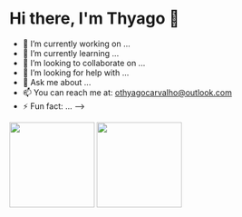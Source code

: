 # Hi there, I'm Thyago 👋 



- 🔭 I’m currently working on ...
- 🌱 I’m currently learning ...
- 👯 I’m looking to collaborate on ...
- 🤔 I’m looking for help with ...
- 💬 Ask me about ...
- 📫 You can reach me at: <a src="mailto:othyagocarvalho@outlook.com">othyagocarvalho@outlook.com</a>
- ⚡ Fun fact: ...
-->
<div> 
<img height=150rem src="https://github-readme-stats.vercel.app/api?username=OThyagoCarvalho&count_private=true&theme=merko&show_icons=true">
<img height=150rem src="https://github-readme-stats.vercel.app/api/top-langs/?username=OThyagoCarvalho&layout=compact&theme=merko">
</div>
